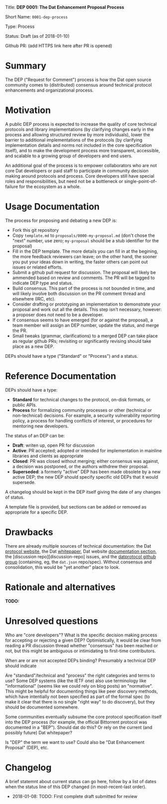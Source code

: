 
Title: **DEP 0001: The Dat Enhancement Proposal Process**

Short Name: `0001-dep-process`

Type: Process

Status: Draft (as of 2018-01-10)

Github PR: (add HTTPS link here after PR is opened)


# Summary
[summary]: #summary

The DEP ("Request for Comment") process is how the Dat open source community
comes to (distributed) consensus around technical protocol enhancements and
organizational process.

# Motivation
[motivation]: #motivation

A public DEP process is expected to increase the quality of core technical
protocols and library implementations (by clarifying changes early in the
process and allowing structured review by more individuals), lower the barrier
to additional implementations of the protocols (by clarifying implementation
details and norms not included in the core specification itself), and to make
the development process more transparent, accessible, and scalable to a growing
group of developers and end users.

An additional goal of the process is to empower collaborators who are not core
Dat developers or paid staff to participate in community decision making around
protocols and process. Core developers still have special roles and
responsibilities, but need not be a bottleneck or single-point-of-failure for
the ecosystem as a whole.

# Usage Documentation
[usage-documentation]: #usage-documentation

The process for proposing and debating a new DEP is:

* Fork this git repository
* Copy `template.md` to `proposals/0000-my-proposal.md` (don't chose the "next"
  number, use zero; `my-proposal` should be a stub identifier for the proposal)
* Fill in the DEP template. The more details you can fill in at the begining,
  the more feedback reviewers can leave; on the other hand, the sooner you put
  your ideas down in writing, the faster others can point out issues or related
  efforts.
* Submit a github pull request for discussion. The proposal will likely be
  ammended based on review and comments. The PR will be tagged to indicate
  DEP type and status.
* Build consensus. This part of the process is not bounded in time, and will
  likely involve both discussion on the PR comment thread and elsewhere (IRC,
  etc).
* Consider drafting or prototyping an implementation to demonstrate your
  proposal and work out all the details. This step isn't necessary, however: a
  proposer does not need to be a developer.
* If consensus seems to have emerged (for or against the proposal), a team
  member will assign an DEP number, update the status, and merge the PR.
* Small tweaks (grammar, clarifications) to a merged DEP can take place as
  regular github PRs; revisiting or significantly revising should take place as
  a new DEP.

DEPs should have a type ("Standard" or "Process") and a status.

# Reference Documentation
[reference-documentation]: #reference-documentation

DEPs should have a type:

* **Standard** for technical changes to the protocol, on-disk formats, or
  public APIs.
* **Process** for formalizing community processes or other (technical or
  non-technical) decisions. For example, a security vulnerability reporting
  policy, a process for handling conflicts of interest, or procedures for
  mentoring new developers.

The status of an DEP can be:

* **Draft**: writen up, open PR for discussion
* **Active**: PR accepted; adopted or intended for implementation in mainline
  libraries and clients as appropriate
* **Closed**: PR was closed without merging; either consensus was against, a
  decision was postponed, or the authors withdrew their proposal.
* **Superseded**: a formerly "active" DEP has been made obsolete by a new
  active DEP; the new DEP should specify specific old DEPs that it would
  supersede.

A changelog should be kept in the DEP itself giving the date of any changes of
status.

A template file is provided, but sections can be added or removed as
appropriate for a specific DEP.

# Drawbacks
[drawbacks]: #drawbacks

There are already multiple sources of technical documentation: the Dat
[protocol website][proto-website], the Dat [whitepaper][whitepaper], Dat
website [documentation section][docs], the [discussion repo][discussion-repo]
issues, and the [datprotocol github group][datproto-group] (containing, eg, the
`dat.json` repo/spec). Without consensus and consolidation, this would be "yet
another" place to look.

[proto-website]: https://www.datprotocol.com/
[whitepaper]: https://github.com/datproject/docs/blob/master/papers/dat-paper.md
[docs]: https://docs.datproject.org/
[datproto-group]: https://github.com/datprotocol

# Rationale and alternatives
[alternatives]: #alternatives

**TODO:**

# Unresolved questions
[unresolved]: #unresolved-questions

Who are "core developers"? What is the specific decision making process for
accepting or rejecting a given DEP? Optimistically, it would be clear from
reading a PR discussion thread whether "consensus" has been reached or not, but
this might be ambiguous or intimidating to first-time contributors.

When are or are not accepted DEPs binding? Presumably a technical DEP should indicate

Are "standard"/technical and "process" the right categories and terms to use?
Some DEP systems (like the IETF one) also use terminology like "informational"
(seems like we could rely on blog posts) an "normative". This might be helpful
for documenting things like peer discovery methods, which have intentially not
been specified as part of the formal spec (to make it clear that there is no
single "right way" to do discovery), but they should be documented somewhere.

Some communities eventually subsume the core protocol specification itself into
the DEP process (for example, the official Bittorrent protocol was documented
in a "BEP"). Should dat do this? Or rely on the current (and possibly future)
Dat whitepaper?

Is "DEP" the term we want to use? Could also be "Dat Enhancement Proposal"
(DEP), etc.

# Changelog
[changelog]: #changelog

A brief statemnt about current status can go here, follow by a list of dates
when the status line of this DEP changed (in most-recent-last order).

- 2018-01-08: TODO: First complete draft submitted for review

